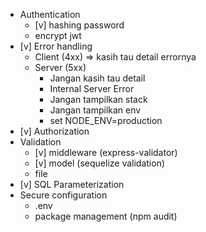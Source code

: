 - Authentication
  - [v] hashing password
  - encrypt jwt
- [v] Error handling
  - Client (4xx) => kasih tau detail errornya
  - Server (5xx)
    - Jangan kasih tau detail
    - Internal Server Error
    - Jangan tampilkan stack
    - Jangan tampilkan env
    - set NODE_ENV=production
- [v] Authorization
- Validation
  - [v] middleware (express-validator)
  - [v] model (sequelize validation)
  - file
- [v] SQL Parameterization
- Secure configuration
  - .env
  - package management (npm audit)
